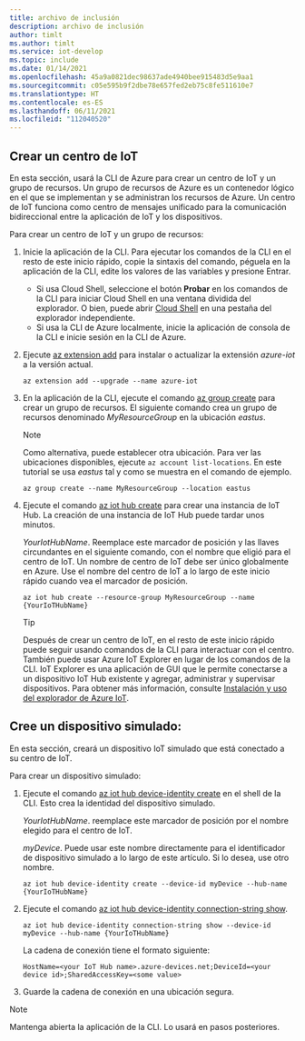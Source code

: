 ```yaml
---
title: archivo de inclusión
description: archivo de inclusión
author: timlt
ms.author: timlt
ms.service: iot-develop
ms.topic: include
ms.date: 01/14/2021
ms.openlocfilehash: 45a9a0821dec98637ade4940bee915483d5e9aa1
ms.sourcegitcommit: c05e595b9f2dbe78e657fed2eb75c8fe511610e7
ms.translationtype: HT
ms.contentlocale: es-ES
ms.lasthandoff: 06/11/2021
ms.locfileid: "112040520"
---
```

## <a name="create-an-iot-hub"></a>Crear un centro de IoT
En esta sección, usará la CLI de Azure para crear un centro de IoT y un grupo de recursos.  Un grupo de recursos de Azure es un contenedor lógico en el que se implementan y se administran los recursos de Azure. Un centro de IoT funciona como centro de mensajes unificado para la comunicación bidireccional entre la aplicación de IoT y los dispositivos.

Para crear un centro de IoT y un grupo de recursos:

1. Inicie la aplicación de la CLI.  Para ejecutar los comandos de la CLI en el resto de este inicio rápido, copie la sintaxis del comando, péguela en la aplicación de la CLI, edite los valores de las variables y presione Entrar.
    - Si usa Cloud Shell, seleccione el botón **Probar** en los comandos de la CLI para iniciar Cloud Shell en una ventana dividida del explorador. O bien, puede abrir [Cloud Shell](https://shell.azure.com/bash) en una pestaña del explorador independiente.
    - Si usa la CLI de Azure localmente, inicie la aplicación de consola de la CLI e inicie sesión en la CLI de Azure.

1. Ejecute [az extension add](/cli/azure/extension?view=azure-cli-latest#az_extension_add) para instalar o actualizar la extensión *azure-iot* a la versión actual.

    ```azurecli-interactive
    az extension add --upgrade --name azure-iot
    ```

1. En la aplicación de la CLI, ejecute el comando [az group create](/cli/azure/group#az_group_create) para crear un grupo de recursos. El siguiente comando crea un grupo de recursos denominado *MyResourceGroup* en la ubicación *eastus*. 
    >[!NOTE]
    > Como alternativa, puede establecer otra ubicación. Para ver las ubicaciones disponibles, ejecute `az account list-locations`. En este tutorial se usa *eastus* tal y como se muestra en el comando de ejemplo. 

    ```azurecli-interactive
    az group create --name MyResourceGroup --location eastus
    ```

1. Ejecute el comando [az iot hub create](/cli/azure/iot/hub#az_iot_hub_create) para crear una instancia de IoT Hub. La creación de una instancia de IoT Hub puede tardar unos minutos. 

    *YourIotHubName*. Reemplace este marcador de posición y las llaves circundantes en el siguiente comando, con el nombre que eligió para el centro de IoT. Un nombre de centro de IoT debe ser único globalmente en Azure. Use el nombre del centro de IoT a lo largo de este inicio rápido cuando vea el marcador de posición.

    ```azurecli-interactive
    az iot hub create --resource-group MyResourceGroup --name {YourIoTHubName}
    ```
    > [!TIP]
    > Después de crear un centro de IoT, en el resto de este inicio rápido puede seguir usando comandos de la CLI para interactuar con el centro. También puede usar Azure IoT Explorer en lugar de los comandos de la CLI. IoT Explorer es una aplicación de GUI que le permite conectarse a un dispositivo IoT Hub existente y agregar, administrar y supervisar dispositivos. Para obtener más información, consulte [Instalación y uso del explorador de Azure IoT](../articles/iot-pnp/howto-use-iot-explorer.md).

## <a name="create-a-simulated-device"></a>Cree un dispositivo simulado:
En esta sección, creará un dispositivo IoT simulado que está conectado a su centro de IoT. 

Para crear un dispositivo simulado:
1. Ejecute el comando [az iot hub device-identity create](/cli/azure/iot/hub/device-identity#az_iot_hub_device_identity_create) en el shell de la CLI. Esto crea la identidad del dispositivo simulado. 

    *YourIotHubName*. reemplace este marcador de posición por el nombre elegido para el centro de IoT. 

    *myDevice*. Puede usar este nombre directamente para el identificador de dispositivo simulado a lo largo de este artículo. Si lo desea, use otro nombre. 

    ```azurecli-interactive
    az iot hub device-identity create --device-id myDevice --hub-name {YourIoTHubName} 
    ```

1.  Ejecute el comando [az iot hub device-identity connection-string show](/cli/azure/iot/hub/device-identity/connection-string#az_iot_hub_device_identity_connection_string_show). 

    ```azurecli-interactive
    az iot hub device-identity connection-string show --device-id myDevice --hub-name {YourIoTHubName}
    ```

    La cadena de conexión tiene el formato siguiente:

    ```Output
    HostName=<your IoT Hub name>.azure-devices.net;DeviceId=<your device id>;SharedAccessKey=<some value>
    ```

1. Guarde la cadena de conexión en una ubicación segura. 

> [!NOTE]
> Mantenga abierta la aplicación de la CLI. Lo usará en pasos posteriores.